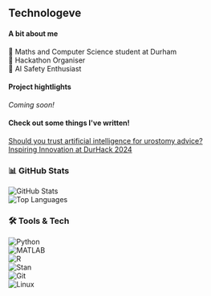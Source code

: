 ## Technologeve 

#### A bit about me
🔭 Maths and Computer Science student at Durham  
👾 Hackathon Organiser   
🤖 AI Safety Enthusiast  

#### Project hightlights
_Coming soon!_

#### Check out some things I've written!
[Should you trust artificial intelligence for urostomy advice?](https://urostomyassociation.org.uk/information-pages/should-you-trust-ai/)  
[Inspiring Innovation at DurHack 2024](https://www.rs-online.com/designspark/inspiring-innovation-at-durhack-2024)

### 📊 GitHub Stats  
![GitHub Stats](https://github-readme-stats.vercel.app/api?username=YOUR_USERNAME&show_icons=true&hide_border=true&theme=tokyonight)  
![Top Languages](https://github-readme-stats.vercel.app/api/top-langs/?username=YOUR_USERNAME&layout=compact&hide_border=true&theme=tokyonight)  

### 🛠️ Tools & Tech  
![Python](https://img.shields.io/badge/Python-3776AB?style=for-the-badge&logo=python&logoColor=white)   
![MATLAB](https://img.shields.io/badge/MATLAB-0076A8?style=for-the-badge&logo=matlab&logoColor=white)  
![R](https://img.shields.io/badge/R-276DC3?style=for-the-badge&logo=r&logoColor=white)  
![Stan](https://img.shields.io/badge/Stan-CC0000?style=for-the-badge&logoColor=white)  
![Git](https://img.shields.io/badge/Git-F05032?style=for-the-badge&logo=git&logoColor=white)  
![Linux](https://img.shields.io/badge/Linux-FCC624?style=for-the-badge&logo=linux&logoColor=black)  
